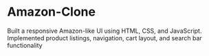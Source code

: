 # Amazon-Clone
Built a responsive Amazon-like UI using HTML, CSS, and JavaScript. Implemented product listings, navigation, cart layout, and search bar functionality
